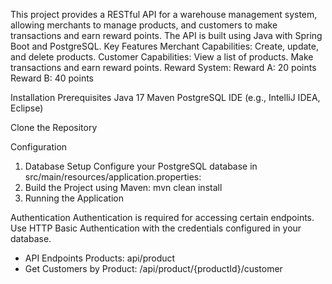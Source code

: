 This project provides a RESTful API for a warehouse management system, allowing merchants to manage products, and customers to make transactions and earn reward points. The API is built using Java with Spring Boot and PostgreSQL.
Key Features
    Merchant Capabilities:
        Create, update, and delete products.
    Customer Capabilities:
        View a list of products.
        Make transactions and earn reward points.
    Reward System:
        Reward A: 20 points
        Reward B: 40 points

Installation
Prerequisites
 Java 17
    Maven
    PostgreSQL
    IDE (e.g., IntelliJ IDEA, Eclipse)

Clone the Repository

Configuration
1. Database Setup
Configure your PostgreSQL database in src/main/resources/application.properties:
2. Build the Project using Maven: mvn clean install
3. Running the Application

Authentication
Authentication is required for accessing certain endpoints. Use HTTP Basic Authentication with the credentials configured in your database.
- API Endpoints Products: api/product 
- Get Customers by Product: /api/product/{productId}/customer
